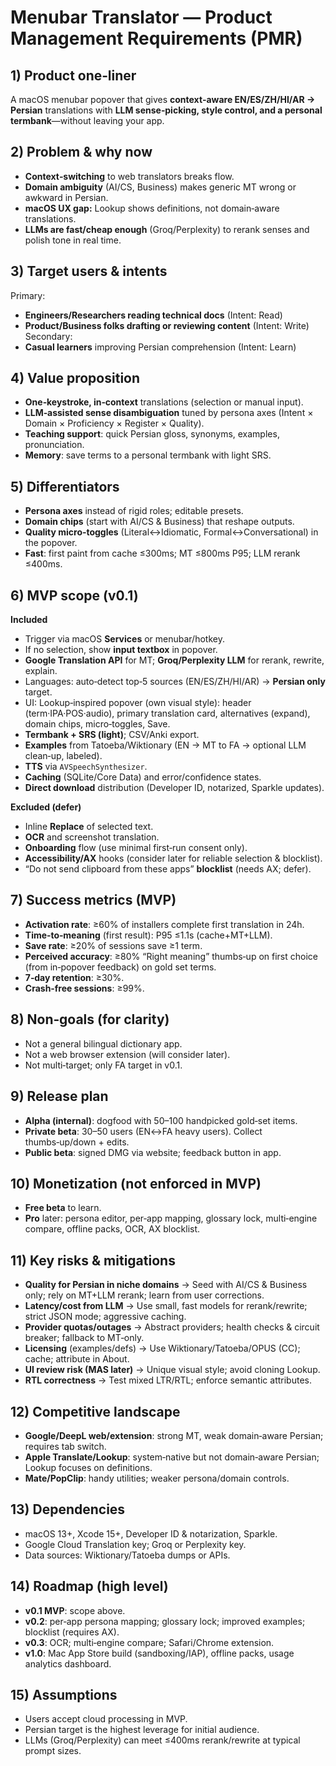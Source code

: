 # Menubar Translator — Product Management Requirements (PMR)

## 1) Product one‑liner
A macOS menubar popover that gives **context‑aware EN/ES/ZH/HI/AR → Persian** translations with **LLM sense‑picking, style control, and a personal termbank**—without leaving your app.

## 2) Problem & why now
- **Context‑switching** to web translators breaks flow.
- **Domain ambiguity** (AI/CS, Business) makes generic MT wrong or awkward in Persian.
- **macOS UX gap:** Lookup shows definitions, not domain‑aware translations.
- **LLMs are fast/cheap enough** (Groq/Perplexity) to rerank senses and polish tone in real time.

## 3) Target users & intents
Primary:
- **Engineers/Researchers reading technical docs** (Intent: Read)
- **Product/Business folks drafting or reviewing content** (Intent: Write)
Secondary:
- **Casual learners** improving Persian comprehension (Intent: Learn)

## 4) Value proposition
- **One‑keystroke, in‑context** translations (selection or manual input).
- **LLM‑assisted sense disambiguation** tuned by persona axes (Intent × Domain × Proficiency × Register × Quality).
- **Teaching support**: quick Persian gloss, synonyms, examples, pronunciation.
- **Memory**: save terms to a personal termbank with light SRS.

## 5) Differentiators
- **Persona axes** instead of rigid roles; editable presets.
- **Domain chips** (start with AI/CS & Business) that reshape outputs.
- **Quality micro‑toggles** (Literal↔Idiomatic, Formal↔Conversational) in the popover.
- **Fast**: first paint from cache ≤300ms; MT ≤800ms P95; LLM rerank ≤400ms.

## 6) MVP scope (v0.1)
**Included**
- Trigger via macOS **Services** or menubar/hotkey.
- If no selection, show **input textbox** in popover.
- **Google Translation API** for MT; **Groq/Perplexity LLM** for rerank, rewrite, explain.
- Languages: auto‑detect top‑5 sources (EN/ES/ZH/HI/AR) → **Persian only** target.
- UI: Lookup‑inspired popover (own visual style): header (term·IPA·POS·audio), primary translation card, alternatives (expand), domain chips, micro‑toggles, Save.
- **Termbank + SRS (light)**; CSV/Anki export.
- **Examples** from Tatoeba/Wiktionary (EN → MT to FA → optional LLM clean‑up, labeled).
- **TTS** via `AVSpeechSynthesizer`.
- **Caching** (SQLite/Core Data) and error/confidence states.
- **Direct download** distribution (Developer ID, notarized, Sparkle updates).

**Excluded (defer)**
- Inline **Replace** of selected text.
- **OCR** and screenshot translation.
- **Onboarding** flow (use minimal first‑run consent only).
- **Accessibility/AX** hooks (consider later for reliable selection & blocklist).
- “Do not send clipboard from these apps” **blocklist** (needs AX; defer).

## 7) Success metrics (MVP)
- **Activation rate**: ≥60% of installers complete first translation in 24h.
- **Time‑to‑meaning** (first result): P95 ≤1.1s (cache+MT+LLM).
- **Save rate**: ≥20% of sessions save ≥1 term.
- **Perceived accuracy**: ≥80% “Right meaning” thumbs‑up on first choice (from in‑popover feedback) on gold set terms.
- **7‑day retention**: ≥30%.
- **Crash‑free sessions**: ≥99%.

## 8) Non‑goals (for clarity)
- Not a general bilingual dictionary app.
- Not a web browser extension (will consider later).
- Not multi‑target; only FA target in v0.1.

## 9) Release plan
- **Alpha (internal)**: dogfood with 50–100 handpicked gold‑set items.
- **Private beta**: 30–50 users (EN↔FA heavy users). Collect thumbs‑up/down + edits.
- **Public beta**: signed DMG via website; feedback button in app.

## 10) Monetization (not enforced in MVP)
- **Free beta** to learn.
- **Pro** later: persona editor, per‑app mapping, glossary lock, multi‑engine compare, offline packs, OCR, AX blocklist.

## 11) Key risks & mitigations
- **Quality for Persian in niche domains** → Seed with AI/CS & Business only; rely on MT+LLM rerank; learn from user corrections.
- **Latency/cost from LLM** → Use small, fast models for rerank/rewrite; strict JSON mode; aggressive caching.
- **Provider quotas/outages** → Abstract providers; health checks & circuit breaker; fallback to MT‑only.
- **Licensing** (examples/defs) → Use Wiktionary/Tatoeba/OPUS (CC); cache; attribute in About.
- **UI review risk (MAS later)** → Unique visual style; avoid cloning Lookup.
- **RTL correctness** → Test mixed LTR/RTL; enforce semantic attributes.

## 12) Competitive landscape
- **Google/DeepL web/extension**: strong MT, weak domain‑aware Persian; requires tab switch.
- **Apple Translate/Lookup**: system‑native but not domain‑aware Persian; Lookup focuses on definitions.
- **Mate/PopClip**: handy utilities; weaker persona/domain controls.

## 13) Dependencies
- macOS 13+, Xcode 15+, Developer ID & notarization, Sparkle.
- Google Cloud Translation key; Groq or Perplexity key.
- Data sources: Wiktionary/Tatoeba dumps or APIs.

## 14) Roadmap (high level)
- **v0.1 MVP**: scope above.
- **v0.2**: per‑app persona mapping; glossary lock; improved examples; blocklist (requires AX).
- **v0.3**: OCR; multi‑engine compare; Safari/Chrome extension.
- **v1.0**: Mac App Store build (sandboxing/IAP), offline packs, usage analytics dashboard.

## 15) Assumptions
- Users accept cloud processing in MVP.
- Persian target is the highest leverage for initial audience.
- LLMs (Groq/Perplexity) can meet ≤400ms rerank/rewrite at typical prompt sizes.

